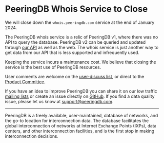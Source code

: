 # PeeringDB Whois Service to Close

We will close down the `whois.peeringdb.com` service at the end of January 2024.

The PeeringDB whois service is a relic of PeeringDB v1, where there was no API to query the database. PeeringDB v2 can be queried and updated through [our API](/api_specs/) as well as the web. The whois service is just another way to get data from our API that is less supported and infrequently used.

Keeping the service incurs a maintenance cost. We believe that closing the service is the best use of PeeringDB resources.

User comments are welcome on the [user-discuss list](https://lists.peeringdb.com/cgi-bin/mailman/listinfo/user-discuss), or direct to the [Product Committee](mailto:productcom@lists.peeringdb.com).

If you have an idea to improve PeeringDB you can share it on our low traffic [mailing lists](https://docs.peeringdb.com/#mailing-lists) or create an issue directly on [GitHub](https://github.com/peeringdb/peeringdb/issues). If you find a data quality issue, please let us know at [support@peeringdb.com](mailto:support@peeringdb.com).

--- 

PeeringDB is a freely available, user-maintained, database of networks, and the go-to location for interconnection data. The database facilitates the global interconnection of networks at Internet Exchange Points (IXPs), data centers, and other interconnection facilities, and is the first stop in making interconnection decisions.
